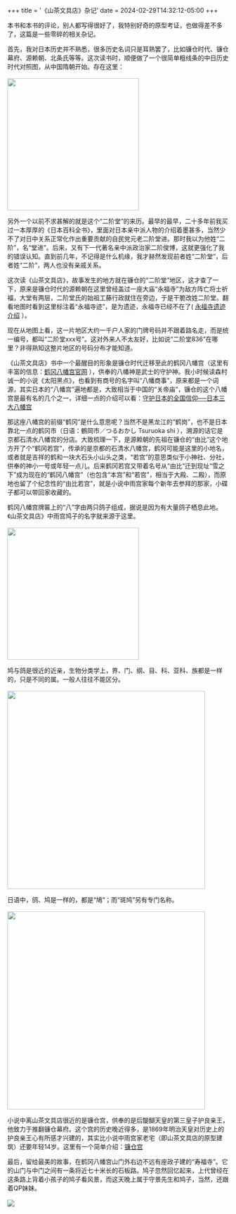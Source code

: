 +++
title = '《山茶文具店》杂记'
date = 2024-02-29T14:32:12-05:00
+++

本书和本书的评论，别人都写得很好了，我特别好奇的原型考证，也做得差不多了，这篇是一些零碎的相关杂记。

首先，我对日本历史并不熟悉，很多历史名词只是耳熟罢了，比如镰仓时代、镰仓幕府、源赖朝、北条氏等等。这次读书时，顺便做了一个很简单粗线条的中日历史时代对照图，从中国隋朝开始。存在这里：<br>
<br>
<img src="/selene/images/liancangza_history.jpg" width="300" />

另外一个以前不求甚解的就是这个“二阶堂”的来历。最早的最早，二十多年前我买过一本厚厚的《日本百科全书》，里面对日本亲中派人物的介绍着墨甚多，当然少不了对日中关系正常化作出重要贡献的自民党元老二阶堂进。那时我以为他姓“二阶”，名“堂进”。后来，又有下一代著名亲中派政治家二阶俊博，这就更强化了我的错误认知。直到前几年，不记得是什么机缘，我才赫然发现前者姓“二阶堂”，后者姓“二阶”，两人也没有亲戚关系。

这次读《山茶文具店》，故事发生的地方就在镰仓的“二阶堂”地区，这才查了一下，原来是镰仓时代的源赖朝在这里曾经盖过一座大庙“永福寺”为敌方阵亡将士祈福，大堂有两层，二阶堂氏的始祖工藤行政就住在旁边，于是干脆改姓二阶堂。翻看地图时看到这里标注着“永福寺迹”，是为遗迹，永福寺已经不在了( <a href="http://www.bukenokoto-kamakura.com/ch/contents/ato.html#eifukuji" target="_blank" rel="noopener noreferrer">永福寺遗迹介绍</a> ）。

现在从地图上看，这一片地区大约一千户人家的门牌号码并不跟着路名走，而是统一编号，都叫“二阶堂xxx号”。这对外来人不太友好，比如说“二阶堂836”在哪里？非得熟知这整片地区的号码分布才能知道。

《山茶文具店》书中一个最醒目的形象是镰仓时代迁移至此的鹤冈八幡宫（这里有丰富的信息：<a href="https://www.hachimangu.or.jp/ch/" target="_blank" rel="noopener noreferrer">鹤冈八幡宫官网</a> ），供奉的八幡神是武士的守护神。我小时候读森村诚一的小说《太阳黑点》，也看到有商号的名字叫“八幡商事”，原来都是一个词源，其实日本的“八幡宫”遍地都是，大致相当于中国的“关帝庙”，镰仓的这个八幡宫是最有名的几个之一，详细一点的介绍可以看：<a href="https://kyushu.letsgojp.cn/archives/8086/" target="_blank" rel="noopener noreferrer">守护日本的全国信仰──日本三大八幡宫</a>

那这座八幡宫的前缀“鹤冈”是什么意思呢？当然不是黑龙江的“鹤岗”，也不是日本靠北一点的鹤冈市（日语：鶴岡市／つるおかし Tsuruoka shi ），溯源的话它是京都石清水八幡宫的分店。大致梳理一下，是源赖朝的先祖在镰仓的“由比”这个地方开了个“鹤冈若宫”，传承的是京都的石清水八幡宫，鹤冈可能是这里的小地名，或者就是吉祥的鹤和一块大石头小山头之类，“若宫”的意思类似于小神社、分社，供奉的神小一号或年轻一点儿。后来鹤冈若宫又带着名号从“由比”迁到现址“雪之下”成为现在的“鹤冈八幡宫”（也包含“本宫”和“若宫”，相当于大殿、二殿），而原地也留了个纪念性的“由比若宫”，就是小说中雨宫家每个新年去参拜的那家，小碟子都可以带回家收藏的。

鹤冈八幡宫牌匾上的“八”字由两只鸽子组成，据说是因为有大量鸽子栖息此地。《山茶文具店》中雨宫鸠子的名字就来源于这里。<br>
<br>
<img src="/selene/images/liancangza_ba.jpg" width="300" />

鸠与鸽是很近的近亲，生物分类学上，界、门、纲、目、科、亚科、族都是一样的，只是不同的属。一般人往往不能区分。<br>
<br>
<img src="/selene/images/liancangza_bio.jpg" width="450" />

日语中，鸽、鸠是一样的，都是“鳩”；而“斑鸠”另有专门名称。<br>
<br>
<img src="/selene/images/liancangza_gejiu.jpg" width="450" />

小说中离山茶文具店很近的是镰仓宫，供奉的是后醍醐天皇的第三皇子护良亲王，他致力于推翻镰仓幕府。这个宫的历史晚近得多，是1869年明治天皇对历史上的护良亲王心有所感才兴建的，其实比小说中雨宫家老宅（即山茶文具店的原型建筑）还要年轻14岁。这里有一个简单介绍：<a href="https://www.princehotels.cn/kamakura/zh-hans/hotels/kamakura-gu/" target="_blank" rel="noopener noreferrer">镰仓宫</a>

最后，留给最美的故事，在鹤冈八幡宫山门外右边不远有座政子建的“寿福寺”。它的山门与中门之间有一条将近七十米长的石板路。鸠子忽然回忆起来，上代曾经在这条路上背着小孩子的鸠子看风景，而这天晚上属于守景先生和鸠子，当然，还跟着QP妹妹。<br>
<br>
![](/selene/images/liancangza_shibanlu.jpg)
